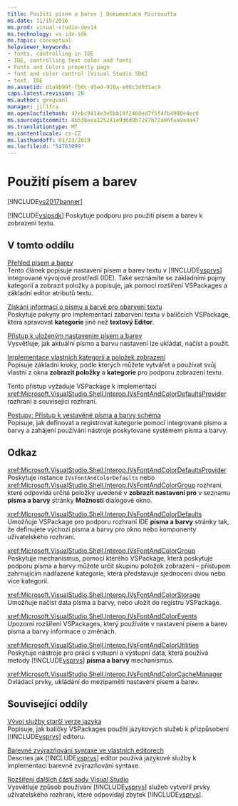 ```yaml
---
title: Použití písem a barev | Dokumentace Microsoftu
ms.date: 11/15/2016
ms.prod: visual-studio-dev14
ms.technology: vs-ide-sdk
ms.topic: conceptual
helpviewer_keywords:
- fonts, controlling in IDE
- IDE, controlling text color and fonts
- Fonts and Colors property page
- font and color control [Visual Studio SDK]
- text, IDE
ms.assetid: d1a9b99f-fbdc-45ed-920a-e08c3d931ac9
caps.latest.revision: 28
ms.author: gregvanl
manager: jillfra
ms.openlocfilehash: 42ebc9414e3e5bb10f2468ed7f5f4fb4900e4ec6
ms.sourcegitcommit: 8b538eea125241e9d6d8b7297b72a66faa9a4a47
ms.translationtype: MT
ms.contentlocale: cs-CZ
ms.lasthandoff: 01/23/2019
ms.locfileid: "54763099"
---
```

# <a name="using-fonts-and-colors"></a>Použití písem a barev
[!INCLUDE[vs2017banner](../includes/vs2017banner.md)]

[!INCLUDE[vsipsdk](../includes/vsipsdk-md.md)] Poskytuje podporu pro použití písem a barev k zobrazení textu.  
  
## <a name="in-this-section"></a>V tomto oddílu  
 [Přehled písem a barev](../extensibility/font-and-color-overview.md)  
 Tento článek popisuje nastavení písem a barev textu v [!INCLUDE[vsprvs](../includes/vsprvs-md.md)] integrované vývojové prostředí (IDE). Také seznámíte se základními pojmy kategorií a zobrazit položky a popisuje, jak pomocí rozšíření VSPackages a základní editor atributů textu.  
  
 [Získání informací o písmu a barvě pro obarvení textu](../extensibility/getting-font-and-color-information-for-text-colorization.md)  
 Poskytuje pokyny pro implementaci zabarvení textu v balíčcích VSPackage, která spravovat **kategorie** jiné než **textový Editor**.  
  
 [Přístup k uloženým nastavením písem a barev](../extensibility/accessing-stored-font-and-color-settings.md)  
 Vysvětluje, jak aktuální písmo a barvu nastavení lze ukládat, načíst a použít.  
  
 [Implementace vlastních kategorií a položek zobrazení](../extensibility/implementing-custom-categories-and-display-items.md)  
 Popisuje základní kroky, podle kterých můžete vytvářet a používat svůj vlastní z okna **zobrazit položky** a **kategorie** pro podporu zobrazení textu.  
  
 Tento přístup vyžaduje VSPackage k implementaci <xref:Microsoft.VisualStudio.Shell.Interop.IVsFontAndColorDefaultsProvider> rozhraní a související rozhraní.  
  
 [Postupy: Přístup k vestavěné písma a barvy schéma](../extensibility/how-to-access-the-built-in-fonts-and-color-scheme.md)  
 Popisuje, jak definovat a registrovat kategorie pomocí integrované písmo a barvy a zahájení používání nástroje poskytované systémem písma a barvy.  
  
## <a name="reference"></a>Odkaz  
 <xref:Microsoft.VisualStudio.Shell.Interop.IVsFontAndColorDefaultsProvider>  
 Poskytuje instance `IVsFontAndColorDefaults` nebo <xref:Microsoft.VisualStudio.Shell.Interop.IVsFontAndColorGroup> rozhraní, které odpovídá určité položky uvedené v **zobrazit nastavení pro** v seznamu **písma a barvy** stránky **Možnosti** dialogové okno.  
  
 <xref:Microsoft.VisualStudio.Shell.Interop.IVsFontAndColorDefaults>  
 Umožňuje VSPackage pro podporu rozhraní IDE **písma a barvy** stránky tak, že definujete výchozí písma a barvy pro okno nebo komponenty uživatelského rozhraní.  
  
 <xref:Microsoft.VisualStudio.Shell.Interop.IVsFontAndColorGroup>  
 Poskytuje mechanismus, pomocí kterého VSPackage, která poskytuje podporu písma a barvy můžete určit skupinu položek zobrazení – přístupem zahrnujícím nadřazené kategorie, která představuje sjednocení dvou nebo více kategorií.  
  
 <xref:Microsoft.VisualStudio.Shell.Interop.IVsFontAndColorStorage>  
 Umožňuje načíst data písma a barvy, nebo uložit do registru VSPackage.  
  
 <xref:Microsoft.VisualStudio.Shell.Interop.IVsFontAndColorEvents>  
 Upozorní rozšíření VSPackages, který používáte v nastavení písem a barev písma a barvy informace o změnách.  
  
 <xref:Microsoft.VisualStudio.Shell.Interop.IVsFontAndColorUtilities>  
 Poskytuje nástroje pro práci s vstupní a výstupní data, která používá metody [!INCLUDE[vsprvs](../includes/vsprvs-md.md)] **písma a barvy** mechanismus.  
  
 <xref:Microsoft.VisualStudio.Shell.Interop.IVsFontAndColorCacheManager>  
 Ovládací prvky, ukládání do mezipaměti nastavení písem a barev.  
  
## <a name="related-sections"></a>Související oddíly  
 [Vývoj služby starší verze jazyka](../extensibility/internals/developing-a-legacy-language-service.md)  
 Popisuje, jak balíčky VSPackages použití jazykových služeb k přizpůsobení [!INCLUDE[vsprvs](../includes/vsprvs-md.md)] editoru.  
  
 [Barevné zvýrazňování syntaxe ve vlastních editorech](../extensibility/syntax-coloring-in-custom-editors.md)  
 Descries jak [!INCLUDE[vsprvs](../includes/vsprvs-md.md)] editor používá jazykové služby k implementaci barevné zvýrazňování syntaxe.  
  
 [Rozšíření dalších částí sady Visual Studio](../extensibility/extending-other-parts-of-visual-studio.md)  
 Vysvětluje způsob používání [!INCLUDE[vsprvs](../includes/vsprvs-md.md)] služeb vytvořil prvky uživatelského rozhraní, které odpovídají zbytek [!INCLUDE[vsprvs](../includes/vsprvs-md.md)].
